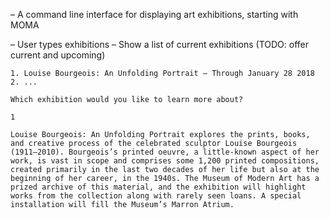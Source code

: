 
– A command line interface for displaying art exhibitions, starting with MOMA

  – User types exhibitions
  – Show a list of current exhibitions (TODO: offer current and upcoming)

    1. Louise Bourgeois: An Unfolding Portrait – Through January 28 2018
    2. ...

    Which exhibition would you like to learn more about?

    1

    Louise Bourgeois: An Unfolding Portrait explores the prints, books, and creative process of the celebrated sculptor Louise Bourgeois (1911–2010). Bourgeois’s printed oeuvre, a little-known aspect of her work, is vast in scope and comprises some 1,200 printed compositions, created primarily in the last two decades of her life but also at the beginning of her career, in the 1940s. The Museum of Modern Art has a prized archive of this material, and the exhibition will highlight works from the collection along with rarely seen loans. A special installation will fill the Museum’s Marron Atrium.

    


